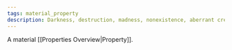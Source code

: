 ```yaml
---
tags: material_property
description: Darkness, destruction, madness, nonexistence, aberrant creatures, and the warlock Great Old One pact.
---
```

A material [[Properties Overview|Property]].